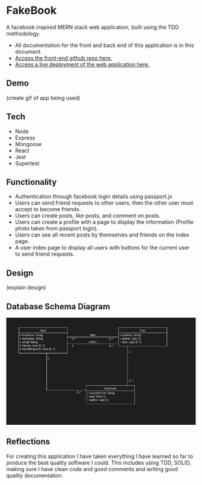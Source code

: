 # FakeBook
A facebook inspired MERN stack web application, built using the TDD methodology.
- All documentation for the front and back end of this application is in this document.
- [Access the front-end github repo here.](#)
- [Access a live deployment of the web application here.](#)

## Demo
(create gif of app being used)

## Tech
- Node
- Express
- Mongoose
- React
- Jest 
- Supertest

## Functionality 
- Authentication through facebook login details using passport.js
- Users can send friend requests to other users, then the other user must accept to become friends.
- Users can create posts, like posts, and comment on posts.
- Users can create a profile with a page to display the information (Profile photo taken from passport login).
- Users can see all recent posts by themselves and friends on the index page.
- A user index page to display all users with buttons for the current user to send friend requests.

## Design
(explain design)

## Database Schema Diagram
![Screenshot](https://github.com/jkcswd/fakebook-backend/blob/main/README/model-screenshot.png?raw=true)

## Reflections

For creating this application I have taken everything I have learned so far to produce the best quality software I could. This includes using TDD, SOLID, making sure I have clean code and good comments and writing good quality documentation.
